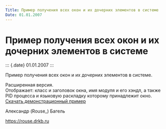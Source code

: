 ```yaml
---
Title: Пример получения всех окон и их дочерних элементов в системе
Date: 01.01.2007
---
```


Пример получения всех окон и их дочерних элементов в системе
============================================================

::: {.date}
01.01.2007
:::

Пример получения всех окон и их дочерних элементов в системе.

Расширенная версия.\
Отображает: класс и заголовок окна, имя модуля и его хэндл, а также PID
процесса и языковую раскладку которому принадлежит окно.\
[Скачать демонстрационный пример](/zip/windowtree.zip)

Александр (Rouse\_) Багель

<https://rouse.drkb.ru>
